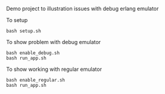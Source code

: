 Demo project to illustration issues with debug erlang emulator

To setup
```
bash setup.sh
```

To show problem with debug emulator
```
bash enable_debug.sh
bash run_app.sh
```

To show working with regular emulator
```
bash enable_regular.sh
bash run_app.sh
```


